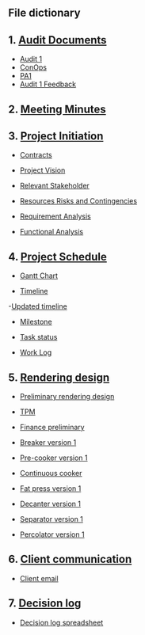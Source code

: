 

## File dictionary

## 1. [Audit Documents ](https://github.com/JessYJY/insectfarming.github.io/tree/master/Audit%20Documents)
- [ Audit 1](https://github.com/JessYJY/insectfarming.github.io/blob/master/Audit%20Documents/Audit%201.md)
- [ ConOps ](https://github.com/JessYJY/insectfarming.github.io/blob/master/Audit%20Documents/ConOps.pdf)
- [ PA1](https://github.com/JessYJY/insectfarming.github.io/blob/master/Audit%20Documents/PA1.pptx)
- [ Audit 1 Feedback](https://github.com/JessYJY/insectfarming.github.io/blob/master/Audit%20Documents/Audit%201%20feedback.md)

## 2. [Meeting Minutes](https://github.com/JessYJY/insectfarming.github.io/tree/master/Meeting)

## 3. [Project Initiation]( https://github.com/JessYJY/insectfarming.github.io/tree/master/Project%20initiation)

- [ Contracts](https://github.com/JessYJY/insectfarming.github.io/blob/master/Project%20initiation/Contracts.md)
- [ Project Vision](https://github.com/JessYJY/insectfarming.github.io/blob/master/Project%20initiation/Project%20vision.md)
- [ Relevant Stakeholder](https://github.com/JessYJY/insectfarming.github.io/blob/master/Project%20initiation/Relevant%20stakeholders.md)
- [ Resources Risks and Contingencies](https://github.com/JessYJY/insectfarming.github.io/blob/master/Project%20initiation/Resources%20risks%20and%20contingencies.md)
- [ Requirement Analysis](https://github.com/JessYJY/insectfarming.github.io/blob/master/Project%20initiation/Requirement%20Analysis.xlsx)

- [ Functional Analysis](https://github.com/JessYJY/insectfarming.github.io/tree/master/Functional%20Analysis)

## 4. [Project Schedule](https://github.com/JessYJY/insectfarming.github.io/tree/master/Project%20schedule)

- [Gantt Chart](https://github.com/JessYJY/insectfarming.github.io/blob/master/Project%20schedule/Gantt%20Chart_v2.pdf)

- [Timeline](https://github.com/JessYJY/insectfarming.github.io/blob/master/Project%20schedule/timeline_updated1.png)

-[Updated timeline](https://github.com/JessYJY/insectfarming.github.io/blob/master/Project%20schedule/updated%20timeline.png)

- [Milestone](https://github.com/JessYJY/insectfarming.github.io/blob/master/Project%20schedule/Milestone.md)

- [Task status](https://github.com/JessYJY/insectfarming.github.io/blob/master/Project%20schedule/Task%20tracking%20file.md)

- [Work Log](https://github.com/JessYJY/insectfarming.github.io/tree/master/Project%20schedule)


## 5. [Rendering design ](https://github.com/JessYJY/insectfarming.github.io/tree/master/Rendering%20design)

- [Preliminary rendering design](https://github.com/JessYJY/insectfarming.github.io/blob/master/Rendering%20design/PreliminaryRenderingDesigns.pdf)

- [TPM](https://github.com/JessYJY/insectfarming.github.io/blob/master/Research/FinancePreliminary.xlsx)

- [Finance preliminary](https://github.com/JessYJY/insectfarming.github.io/blob/master/Research/FinancePreliminary.xlsx)

- [Breaker version 1](https://github.com/JessYJY/insectfarming.github.io/blob/master/Rendering%20design/Breaker.skp)

- [Pre-cooker version 1]()

- [Continuous cooker]()


- [Fat press version 1](https://github.com/JessYJY/insectfarming.github.io/blob/master/Rendering%20design/fat-press.skp)


- [Decanter version 1](https://github.com/JessYJY/insectfarming.github.io/blob/master/Rendering%20design/decanter%20(1).skp)


- [Separator version 1](https://github.com/JessYJY/insectfarming.github.io/blob/master/Rendering%20design/separator-1.skp)

- [Percolator version 1](https://github.com/JessYJY/insectfarming.github.io/blob/master/Rendering%20design/percolator.skp)

## 6. [Client communication](https://github.com/JessYJY/insectfarming.github.io/tree/master/Client%20communication)

- [Client email](https://github.com/JessYJY/insectfarming.github.io/blob/master/Client%20communication/Client%20email.md)


## 7. [Decision log ](https://github.com/JessYJY/insectfarming.github.io/blob/master/Client%20communication/Client%20email.md)

- [Decision log spreadsheet](https://github.com/JessYJY/insectfarming.github.io/blob/master/Decision%20log/1.%20Decision%20log%20(spreadsheet).md)

